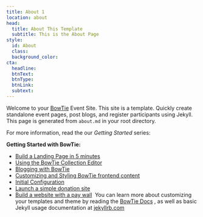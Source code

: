 ```yaml
---
title: About 1
location: about
head:
  title: About This Template
  subtitle: This is the About Page
style:
  id: About
  class: 
  background_color: 
cta:
  headline: 
  btnText: 
  btnType: 
  btnLink: 
  subtext: 
---
```


Welcome to your [BowTie](https://bowtie.io)  Event Site. This site is a template. Quickly create standalone event pages, post blogs, and register participants using Jekyll. This page is generated from `about.md` in your root directory. 

For more information, read the our _Getting Started_ series:
​

**Getting Started with BowTie:**
​

  - [Build a Landing Page in 5 minutes](https://bowtie.io/help/building-static-website-with-jekyll/)
  - [Using the BowTie Collection Editor](https://bowtie.io/help/working-with-jekyll-collections-bowtie/)
  - [Blogging with BowTie](https://bowtie.io/help/blogging-with-bowtie/)
  - [Customizing and Styling BowTie frontend content](https://bowtie.io/help/style-customize-bowtie-frontend/)
  - [Initial Configuration](https://bowtie.io/help/bowtie-site-configuration/)
  - [Launch a simple donation site](https://bowtie.io/help/static-donation-site-with-stripe/)
  - [Build a website with a pay wall](https://bowtie.io/help/jekyll-site-with-paywall/)
​
You can learn more about customizing your templates and theme by reading the [BowTie Docs](https://bowtie.io/docs) , as well as basic Jekyll usage documentation at [jekyllrb.com](http://jekyllrb.com/)
​
